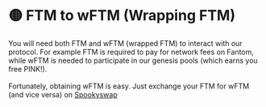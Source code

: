 # 🟡 FTM to wFTM (Wrapping FTM)

You will need both FTM and wFTM (wrapped FTM) to interact with our protocol. For example FTM is required to pay for network fees on Fantom, while wFTM is needed to participate in our genesis pools (which earns you free PINK!).\
\
Fortunately, obtaining wFTM is easy. Just exchange your FTM for wFTM (and vice versa) on [Spookyswap](https://spookyswap.finance/swap)
